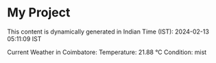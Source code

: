 # My Project

This content is dynamically generated in Indian Time (IST): 2024-02-13 05:11:09 IST


Current Weather in Coimbatore:
Temperature: 21.88 °C
Condition: mist
